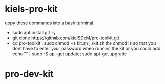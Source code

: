# kiels-pro-kit
copy these commands into a bash terminal.
- sudo apt install git -y
- git clone https://github.com/kielSDeM/pro-toolkit.git
- cd pro-toolkit ; sudo chmod +s kit.sh ;./kit.sh
  the chmod is so that you dont have to enter your password when running the kit or you could add echo "<password>" | sudo -S apt-get update; sudo apt-get upgrade
# pro-dev-kit
